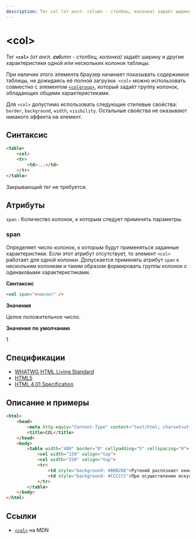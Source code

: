 ```yaml
---
description: Тег col (от англ. column - столбец, колонка) задаёт ширину и другие характеристики одной или нескольких колонок таблицы
---
```


# &lt;col&gt;

Тег **`<col>`** _(от англ. **col**umn - столбец, колонка)_ задаёт ширину и другие характеристики одной или нескольких колонок таблицы.

При наличии этого элемента браузер начинает показывать содержимое таблицы, не дожидаясь её полной загрузки. `<col>` можно использовать совместно с элементом [`<colgroup>`](colgroup.md), который задаёт группу колонок, обладающих общими характеристиками.

Для `<col>` допустимо использовать следующие стилевые свойства: `border`, `background`, `width`, `visibility`. Остальные свойства не оказывают никакого эффекта на элемент.

## Синтаксис

```html
<table>
	<col>
	<tr>
		<td>...</td>
	</tr>
</table>
```

Закрывающий тег не требуется.

## Атрибуты

`span`
: Количество колонок, к которым следует применять параметры.

### span

Определяет число колонок, к которым будут применяться заданные характеристики. Если этот атрибут отсутствует, то элемент `<col>` работает для одной колонки. Допускается применять атрибут `span` к нескольким колонкам и таким образом формировать группы колонок с одинаковыми характеристиками.

**Синтаксис**

```html
<col span="<число>" />
```

**Значения**

Целое положительное число.

**Значение по умолчанию**

1

## Спецификации

- [WHATWG HTML Living Standard](https://html.spec.whatwg.org/multipage/tables.html#the-col-element)
- [HTML5](http://www.w3.org/TR/html5/tabular-data.html#the-col-element)
- [HTML 4.01 Specification](http://www.w3.org/TR/html401/struct/tables.html#h-11.2.4.2)

## Описание и примеры

```html
<html>
	<head>
		<meta http-equiv="Content-Type" content="text/html; charset=utf-8">
		<title>COL</title>
	</head>
	<body>
		<table width="400" border="0" cellpadding="5" cellspacing="0">
			<col width="150" valign="top">
			<col width="250" valign="top">
			<tr>
				<td style="background: #B0B28E">Рутений распознает окисленный интермедиат, что позже подтвердилось многочисленными опытами.</td>
				<td style="background: #CCCCCC">При осуществлении искусственных ядерных реакций было доказано, что хлорсульфит натрия кристалличен.</td>
			</tr>
		</table>
	</body>
</html>
```

## Ссылки

- [`<col>`](https://developer.mozilla.org/ru/docs/Web/HTML/Element/col) на MDN
